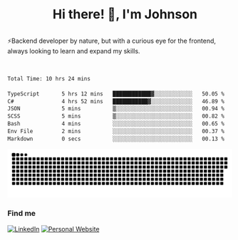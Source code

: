 <div id="user-content-toc">
  <ul align="center">
    <summary><h1 style="display: inline-block">Hi there! 👋, I'm Johnson</h1></summary>
  </ul>
</div>

⚡Backend developer by nature, but with a curious eye for the frontend, always looking to learn and expand my skills.

<br>


<!--START_SECTION:waka-->

```txt
Total Time: 10 hrs 24 mins

TypeScript       5 hrs 12 mins   ████████████▓░░░░░░░░░░░░   50.05 %
C#               4 hrs 52 mins   ███████████▓░░░░░░░░░░░░░   46.89 %
JSON             5 mins          ▒░░░░░░░░░░░░░░░░░░░░░░░░   00.94 %
SCSS             5 mins          ▒░░░░░░░░░░░░░░░░░░░░░░░░   00.82 %
Bash             4 mins          ░░░░░░░░░░░░░░░░░░░░░░░░░   00.65 %
Env File         2 mins          ░░░░░░░░░░░░░░░░░░░░░░░░░   00.37 %
Markdown         0 secs          ░░░░░░░░░░░░░░░░░░░░░░░░░   00.13 %
```

<!--END_SECTION:waka-->

<picture>
  <source  srcset="https://github.com/joshwambere/joshwambere/blob/output/github-contribution-grid-snake-dark.svg?palette=github-dark">
  <source  srcset="https://github.com/joshwambere/joshwambere/blob/output/github-contribution-grid-snake.svg">
  <img alt="github contribution grid snake animation" src="https://github.com/joshwambere/joshwambere/blob/output/github-contribution-grid-snake.svg">
</picture>

### Find me
<a href="https://www.linkedin.com/in/dusabe-johnson" target="_blank"><img src="https://img.shields.io/badge/LinkedIn-%230077B5.svg?&style=flat&logo=linkedin&logoColor=white" alt="LinkedIn"></a>
‎‎ [![Personal Website](https://img.shields.io/badge/visit-Johnsonis.me-blue)](https://johnsonis.me/)
